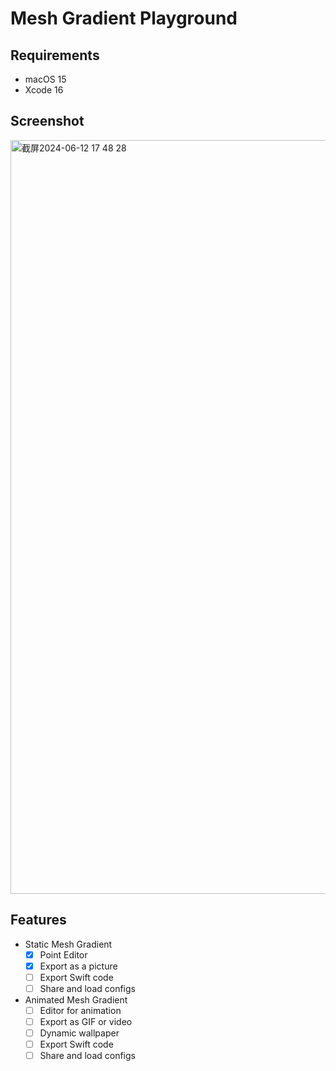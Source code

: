 # Mesh Gradient Playground

## Requirements

- macOS 15
- Xcode 16

## Screenshot

<img width="1206" alt="截屏2024-06-12 17 48 28" src="https://github.com/RayZhao1998/MeshGradientPlayground/assets/22616933/746ea6df-6a3e-4ea8-86e9-f76dea054123">

## Features

- Static Mesh Gradient
  - [x] Point Editor
  - [x] Export as a picture
  - [ ] Export Swift code
  - [ ] Share and load configs
- Animated Mesh Gradient
  - [ ] Editor for animation
  - [ ] Export as GIF or video
  - [ ] Dynamic wallpaper
  - [ ] Export Swift code
  - [ ] Share and load configs

